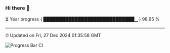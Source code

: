 ### Hi there 👋

⏳ Year progress { █████████████████████████████▁ } 98.65 %

---

⏰ Updated on Fri, 27 Dec 2024 01:35:58 GMT

![Progress Bar CI](https://github.com/liununu/liununu/workflows/Progress%20Bar%20CI/badge.svg)
